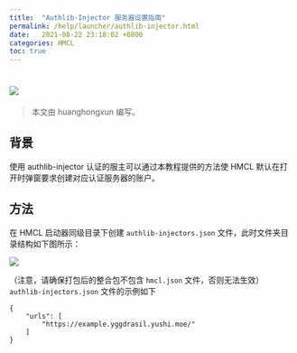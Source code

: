 ```yaml
---
title:  "Authlib-Injector 服务器设置指南"
permalink: /help/launcher/authlib-injector.html
date:   2021-08-22 23:18:02 +0800
categories: HMCL
toc: true
---
```


# ![](/icon/png)

> 本文由 huanghongxun 编写。

## 背景
使用 authlib-injector 认证的服主可以通过本教程提供的方法使 HMCL 默认在打开时弹窗要求创建对应认证服务器的账户。
## 方法
在 HMCL 启动器同级目录下创建 `authlib-injectors.json` 文件，此时文件夹目录结构如下图所示：

![](/assets/img/docs/authlib-injector/image.png)

（注意，请确保打包后的整合包不包含 `hmcl.json` 文件，否则无法生效） `authlib-injectors.json` 文件的示例如下
```
{
    "urls": [
        "https://example.yggdrasil.yushi.moe/"
    ]
}
```
